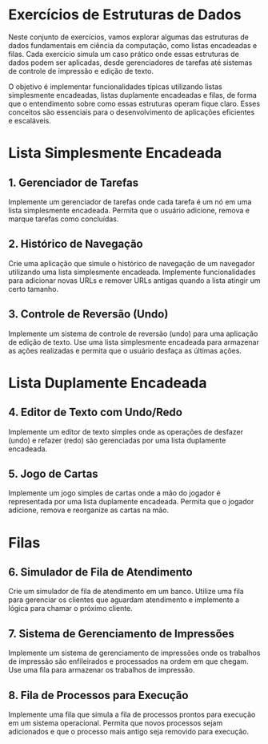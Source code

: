 
# Exercícios de Estruturas de Dados

Neste conjunto de exercícios, vamos explorar algumas das estruturas de dados fundamentais em ciência da computação, como listas encadeadas e filas. Cada exercício simula um caso prático onde essas estruturas de dados podem ser aplicadas, desde gerenciadores de tarefas até sistemas de controle de impressão e edição de texto.

O objetivo é implementar funcionalidades típicas utilizando listas simplesmente encadeadas, listas duplamente encadeadas e filas, de forma que o entendimento sobre como essas estruturas operam fique claro. Esses conceitos são essenciais para o desenvolvimento de aplicações eficientes e escaláveis.

# Lista Simplesmente Encadeada

## 1. Gerenciador de Tarefas
Implemente um gerenciador de tarefas onde cada tarefa é um nó em uma lista simplesmente encadeada. Permita que o usuário adicione, remova e marque tarefas como concluídas.

## 2. Histórico de Navegação
Crie uma aplicação que simule o histórico de navegação de um navegador utilizando uma lista simplesmente encadeada. Implemente funcionalidades para adicionar novas URLs e remover URLs antigas quando a lista atingir um certo tamanho.

## 3. Controle de Reversão (Undo)
Implemente um sistema de controle de reversão (undo) para uma aplicação de edição de texto. Use uma lista simplesmente encadeada para armazenar as ações realizadas e permita que o usuário desfaça as últimas ações.

# Lista Duplamente Encadeada

## 4. Editor de Texto com Undo/Redo
Implemente um editor de texto simples onde as operações de desfazer (undo) e refazer (redo) são gerenciadas por uma lista duplamente encadeada.

## 5. Jogo de Cartas
Implemente um jogo simples de cartas onde a mão do jogador é representada por uma lista duplamente encadeada. Permita que o jogador adicione, remova e reorganize as cartas na mão.

# Filas

## 6. Simulador de Fila de Atendimento
Crie um simulador de fila de atendimento em um banco. Utilize uma fila para gerenciar os clientes que aguardam atendimento e implemente a lógica para chamar o próximo cliente.

## 7. Sistema de Gerenciamento de Impressões
Implemente um sistema de gerenciamento de impressões onde os trabalhos de impressão são enfileirados e processados na ordem em que chegam. Use uma fila para armazenar os trabalhos de impressão.

## 8. Fila de Processos para Execução
Implemente uma fila que simula a fila de processos prontos para execução em um sistema operacional. Permita que novos processos sejam adicionados e que o processo mais antigo seja removido para execução.
